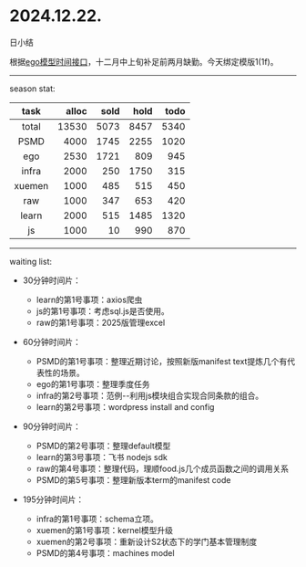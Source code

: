 # 2024.12.22.
日小结

<a id="top"></a>
根据[ego模型时间接口](https://gitee.com/hyg/blog/blob/master/timeflow.md)，十二月中上旬补足前两月缺勤。今天绑定模版1(1f)。

<a id="index"></a>

---
season stat:

| task | alloc | sold | hold | todo |
| :---: | ---: | ---: | ---: | ---: |
| total | 13530 | 5073 | 8457 | 5340 |
| PSMD | 4000 | 1745 | 2255 | 1020 |
| ego | 2530 | 1721 | 809 | 945 |
| infra | 2000 | 250 | 1750 | 315 |
| xuemen | 1000 | 485 | 515 | 450 |
| raw | 1000 | 347 | 653 | 420 |
| learn | 2000 | 515 | 1485 | 1320 |
| js | 1000 | 10 | 990 | 870 |

---
waiting list:


- 30分钟时间片：
  - learn的第1号事项：axios爬虫
  - js的第1号事项：考虑sql.js是否使用。
  - raw的第1号事项：2025版管理excel

- 60分钟时间片：
  - PSMD的第1号事项：整理近期讨论，按照新版manifest text提炼几个有代表性的场景。
  - ego的第1号事项：整理季度任务
  - infra的第2号事项：范例--利用js模块组合实现合同条款的组合。
  - learn的第2号事项：wordpress install and config

- 90分钟时间片：
  - PSMD的第2号事项：整理default模型
  - learn的第3号事项：飞书 nodejs sdk
  - raw的第4号事项：整理代码，理顺food.js几个成员函数之间的调用关系
  - PSMD的第5号事项：整理新版本term的manifest code

- 195分钟时间片：
  - infra的第1号事项：schema立项。
  - xuemen的第1号事项：kernel模型升级
  - xuemen的第2号事项：重新设计S2状态下的学门基本管理制度
  - PSMD的第4号事项：machines model
